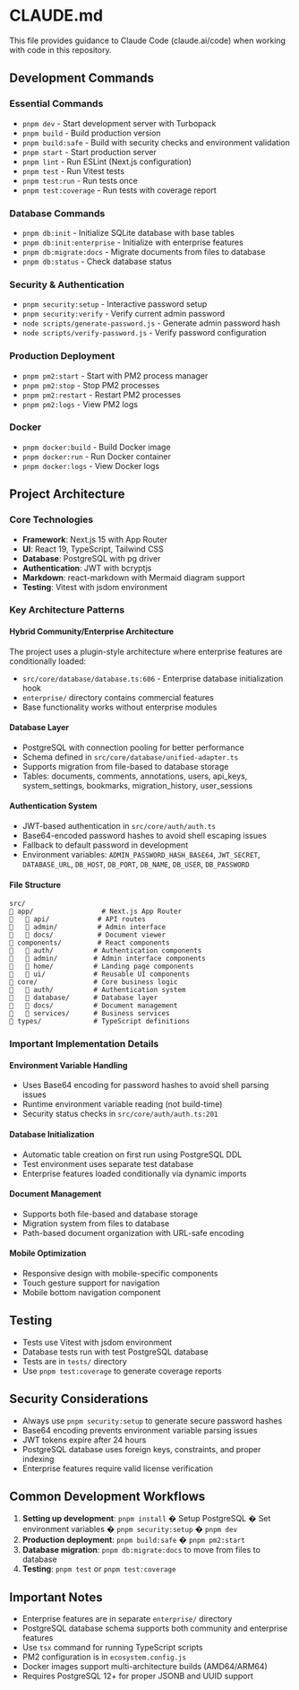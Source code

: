 # CLAUDE.md

This file provides guidance to Claude Code (claude.ai/code) when working with code in this repository.

## Development Commands

### Essential Commands
- `pnpm dev` - Start development server with Turbopack
- `pnpm build` - Build production version
- `pnpm build:safe` - Build with security checks and environment validation
- `pnpm start` - Start production server
- `pnpm lint` - Run ESLint (Next.js configuration)
- `pnpm test` - Run Vitest tests
- `pnpm test:run` - Run tests once
- `pnpm test:coverage` - Run tests with coverage report

### Database Commands
- `pnpm db:init` - Initialize SQLite database with base tables
- `pnpm db:init:enterprise` - Initialize with enterprise features
- `pnpm db:migrate:docs` - Migrate documents from files to database
- `pnpm db:status` - Check database status

### Security & Authentication
- `pnpm security:setup` - Interactive password setup
- `pnpm security:verify` - Verify current admin password
- `node scripts/generate-password.js` - Generate admin password hash
- `node scripts/verify-password.js` - Verify password configuration

### Production Deployment
- `pnpm pm2:start` - Start with PM2 process manager
- `pnpm pm2:stop` - Stop PM2 processes
- `pnpm pm2:restart` - Restart PM2 processes
- `pnpm pm2:logs` - View PM2 logs

### Docker
- `pnpm docker:build` - Build Docker image
- `pnpm docker:run` - Run Docker container
- `pnpm docker:logs` - View Docker logs

## Project Architecture

### Core Technologies
- **Framework**: Next.js 15 with App Router
- **UI**: React 19, TypeScript, Tailwind CSS
- **Database**: PostgreSQL with pg driver
- **Authentication**: JWT with bcryptjs
- **Markdown**: react-markdown with Mermaid diagram support
- **Testing**: Vitest with jsdom environment

### Key Architecture Patterns

#### Hybrid Community/Enterprise Architecture
The project uses a plugin-style architecture where enterprise features are conditionally loaded:
- `src/core/database/database.ts:606` - Enterprise database initialization hook
- `enterprise/` directory contains commercial features
- Base functionality works without enterprise modules

#### Database Layer
- PostgreSQL with connection pooling for better performance
- Schema defined in `src/core/database/unified-adapter.ts`
- Supports migration from file-based to database storage
- Tables: documents, comments, annotations, users, api_keys, system_settings, bookmarks, migration_history, user_sessions

#### Authentication System
- JWT-based authentication in `src/core/auth/auth.ts`
- Base64-encoded password hashes to avoid shell escaping issues
- Fallback to default password in development
- Environment variables: `ADMIN_PASSWORD_HASH_BASE64`, `JWT_SECRET`, `DATABASE_URL`, `DB_HOST`, `DB_PORT`, `DB_NAME`, `DB_USER`, `DB_PASSWORD`

#### File Structure
```
src/
   app/                 # Next.js App Router
      api/            # API routes
      admin/          # Admin interface
      docs/           # Document viewer
   components/         # React components
      auth/          # Authentication components
      admin/         # Admin interface components
      home/          # Landing page components
      ui/            # Reusable UI components
   core/              # Core business logic
      auth/          # Authentication system
      database/      # Database layer
      docs/          # Document management
      services/      # Business services
   types/             # TypeScript definitions
```

### Important Implementation Details

#### Environment Variable Handling
- Uses Base64 encoding for password hashes to avoid shell parsing issues
- Runtime environment variable reading (not build-time)
- Security status checks in `src/core/auth/auth.ts:201`

#### Database Initialization
- Automatic table creation on first run using PostgreSQL DDL
- Test environment uses separate test database
- Enterprise features loaded conditionally via dynamic imports

#### Document Management
- Supports both file-based and database storage
- Migration system from files to database
- Path-based document organization with URL-safe encoding

#### Mobile Optimization
- Responsive design with mobile-specific components
- Touch gesture support for navigation
- Mobile bottom navigation component

## Testing

- Tests use Vitest with jsdom environment
- Database tests run with test PostgreSQL database
- Tests are in `tests/` directory
- Use `pnpm test:coverage` to generate coverage reports

## Security Considerations

- Always use `pnpm security:setup` to generate secure password hashes
- Base64 encoding prevents environment variable parsing issues
- JWT tokens expire after 24 hours
- PostgreSQL database uses foreign keys, constraints, and proper indexing
- Enterprise features require valid license verification

## Common Development Workflows

1. **Setting up development**: `pnpm install` � Setup PostgreSQL � Set environment variables � `pnpm security:setup` � `pnpm dev`
2. **Production deployment**: `pnpm build:safe` � `pnpm pm2:start`
3. **Database migration**: `pnpm db:migrate:docs` to move from files to database
4. **Testing**: `pnpm test` or `pnpm test:coverage`

## Important Notes

- Enterprise features are in separate `enterprise/` directory
- PostgreSQL database schema supports both community and enterprise features
- Use `tsx` command for running TypeScript scripts
- PM2 configuration is in `ecosystem.config.js`
- Docker images support multi-architecture builds (AMD64/ARM64)
- Requires PostgreSQL 12+ for proper JSONB and UUID support